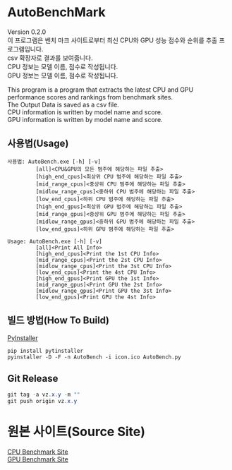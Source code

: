 # AutoBenchMark

Version 0.2.0<br>
이 프로그램은 벤치 마크 사이트로부터 최신 CPU와 GPU 성능 점수와 순위를 추출 프로그램입니다.<br>
csv 확장자로 결과를 보여줍니다.<br>
CPU 정보는 모델 이름, 점수로 작성됩니다.<br>
GPU 정보는 모델 이름, 점수로 작성됩니다.<br>

This program is a program that extracts the latest CPU and GPU performance scores and rankings from benchmark sites.<br>
The Output Data is saved as a csv file.<br>
CPU information is written by model name and score.<br>
GPU information is written by model name and score.<br>

## 사용법(Usage)
```
사용법: AutoBench.exe [-h] [-v]
         [all]<CPU&GPU의 모든 범주에 해당하는 파일 추출>
         [high_end_cpus]<최상위 CPU 범주에 해당하는 파일 추출>
         [mid_range_cpus]<중상위 CPU 범주에 해당하는 파일 추출>
         [midlow_range_cpus]<중하위 CPU 범주에 해당하는 파일 추출>
         [low_end_cpus]<하위 CPU 범주에 해당하는 파일 추출>
         [high_end_gpus]<최상위 GPU 범주에 해당하는 파일 추출>
         [mid_range_gpus]<중상위 GPU 범주에 해당하는 파일 추출>
         [midlow_range_gpus]<중하위 GPU 범주에 해당하는 파일 추출>
         [low_end_gpus]<하위 GPU 범주에 해당하는 파일 추출>
```

```
Usage: AutoBench.exe [-h] [-v]
         [all]<Print All Info>
         [high_end_cpus]<Print the 1st CPU Info>
         [mid_range_cpus]<Print the 2st CPU Info>
         [midlow_range_cpus]<Print the 3st CPU Info>
         [low_end_cpus]<Print the 4st CPU Info>
         [high_end_gpus]<Print GPU the 1st Info>
         [mid_range_gpus]<Print GPU the 2st Info>
         [midlow_range_gpus]<Print GPU the 3st Info>
         [low_end_gpus]<Print GPU the 4st Info>
```

## 빌드 방법(How To Build)
[PyInstaller](https://pyinstaller.readthedocs.io/en/stable/usage.html)
```
pip install pytinstaller
pyinstaller -D -F -n AutoBench -i icon.ico AutoBench.py
```

## Git Release
```Java
git tag -a vz.x.y -m ""
git push origin vz.x.y
```

# 원본 사이트(Source Site)

[CPU Benchmark Site](https://www.cpubenchmark.net/)<br>
[GPU Benchmark Site](https://www.videocardbenchmark.net/)
